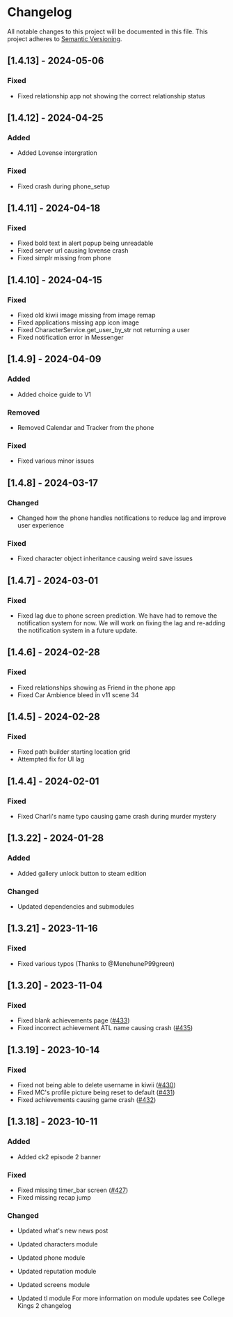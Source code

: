 # Changelog
<!-- ### Added
### Changed
### Deprecated
### Removed
### Fixed
### Security -->

All notable changes to this project will be documented in this file. This project adheres to [Semantic Versioning](http://semver.org/).

## [1.4.13] - 2024-05-06

### Fixed

- Fixed relationship app not showing the correct relationship status

## [1.4.12] - 2024-04-25

### Added

- Added Lovense intergration

### Fixed

- Fixed crash during phone_setup

## [1.4.11] - 2024-04-18

### Fixed

- Fixed bold text in alert popup being unreadable
- Fixed server url causing lovense crash
- Fixed simplr missing from phone

## [1.4.10] - 2024-04-15

### Fixed

- Fixed old kiwii image missing from image remap
- Fixed applications missing app icon image
- Fixed CharacterService.get_user_by_str not returning a user
- Fixed notification error in Messenger

## [1.4.9] - 2024-04-09

### Added

- Added choice guide to V1

### Removed

- Removed Calendar and Tracker from the phone

### Fixed

- Fixed various minor issues

## [1.4.8] - 2024-03-17

### Changed

- Changed how the phone handles notifications to reduce lag and improve user experience

### Fixed

- Fixed character object inheritance causing weird save issues

## [1.4.7] - 2024-03-01

### Fixed

- Fixed lag due to phone screen prediction. We have had to remove the notification system for now. We will work on fixing the lag and re-adding the notification system in a future update.

## [1.4.6] - 2024-02-28

### Fixed

- Fixed relationships showing as Friend in the phone app
- Fixed Car Ambience bleed in v11 scene 34

## [1.4.5] - 2024-02-28

### Fixed

- Fixed path builder starting location grid
- Attempted fix for UI lag

## [1.4.4] - 2024-02-01
 
### Fixed

- Fixed Charli's name typo causing game crash during murder mystery

## [1.3.22] - 2024-01-28

### Added

- Added gallery unlock button to steam edition

### Changed

- Updated dependencies and submodules

## [1.3.21] - 2023-11-16

### Fixed

- Fixed various typos (Thanks to @MenehuneP99green)

## [1.3.20] - 2023-11-04

### Fixed

- Fixed blank achievements page ([#433](https://github.com/College-Kings/College-Kings/issues/433))
- Fixed incorrect achievement ATL name causing crash ([#435](https://github.com/College-Kings/College-Kings/issues/435))

## [1.3.19] - 2023-10-14

### Fixed

- Fixed not being able to delete username in kiwii ([#430](https://github.com/College-Kings/College-Kings/issues/430))
- Fixed MC's profile picture being reset to default ([#431](https://github.com/College-Kings/College-Kings/issues/431))
- Fixed achievements causing game crash ([#432](https://github.com/College-Kings/College-Kings/issues/432))

## [1.3.18] - 2023-10-11

### Added

- Added ck2 episode 2 banner

### Fixed

- Fixed missing timer_bar screen ([#427](https://github.com/College-Kings/College-Kings/issues/427))
- Fixed missing recap jump

### Changed

- Updated what's new news post

- Updated characters module
- Updated phone module
- Updated reputation module
- Updated screens module
- Updated tl module
For more information on module updates see College Kings 2 changelog